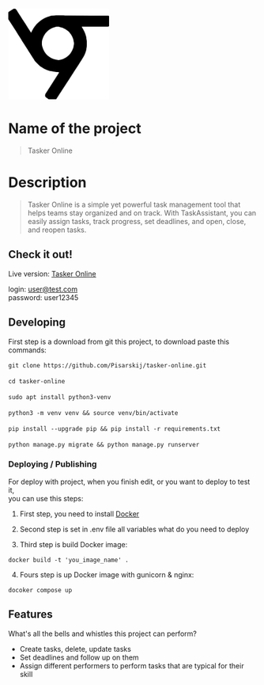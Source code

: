 ![Logo of the project](staticfiles/assets/img/logo-6-1.png)

# Name of the project
> Tasker Online
# Description
> Tasker Online is a simple yet powerful task management tool that helps teams stay organized and on track. With TaskAssistant, you    can easily assign tasks, track progress, set deadlines, and open, close, and reopen tasks. 




## Check it out!


Live version: [Tasker Online](https://parra-bellum.net)

login: user@test.com\
password: user12345

## Developing

First step is a download from git this project, to download paste this commands:

```shell
git clone https://github.com/Pisarskij/tasker-online.git

cd tasker-online

sudo apt install python3-venv

python3 -m venv venv && source venv/bin/activate

pip install --upgrade pip && pip install -r requirements.txt

python manage.py migrate && python manage.py runserver 
```

### Deploying / Publishing

For deploy with project, when you finish edit, or you want to deploy to test it, \
you can use this steps:

1. First step, you need to install [Docker](https://docker.com)

2. Second step is set in .env file all variables what do you need to deploy

3. Third step is build Docker image:
```shell
docker build -t 'you_image_name' . 
```
4. Fours step is up Docker image with gunicorn & nginx:
```shell
docoker compose up
```


## Features

What's all the bells and whistles this project can perform?
* Create tasks, delete, update tasks
* Set deadlines and follow up on them
* Assign different performers to perform tasks that are typical for their skill
